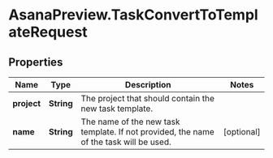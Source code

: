 # AsanaPreview.TaskConvertToTemplateRequest

## Properties

Name | Type | Description | Notes
------------ | ------------- | ------------- | -------------
**project** | **String** | The project that should contain the new task template. | 
**name** | **String** | The name of the new task template. If not provided, the name of the task will be used. | [optional] 


